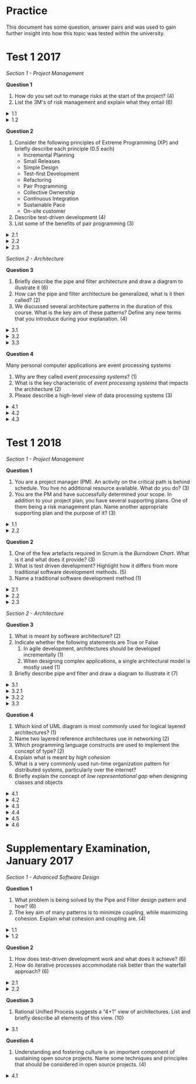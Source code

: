 # Practice
This document has some question, answer pairs and was used to gain further insight into how this topic was tested within the university.
# Test 1 2017
*Section 1 - Project Management*</p>
**Question 1**</p>
1. How do you set out to manage risks at the start of the project? (4)
2. List the 3M's of risk management and explain what they entail (6)
<details>
<summary>1.1</summary>

1. Identify project specific risks
2. Analyze the risks
3. Rank them in a particular order
4. Plan for the monitoring, mitigation and management of these risks 
</details>
<details>
<summary>1.2</summary>

* Mitigation - avoiding or reducing the risk by changing requirements or transferring the risk (by buying insurance, etc), or assume the risk and put in measures to control it
* Monitoring - what factors can we track that will enable us to determine if the risk is becoming more or less likely
* Management - what contingency plans do we have that will enable us to determine if the risk is becoming more or less likely.
</details>

**Question 2**</p>
1. Consider the following principles of Extreme Programming (XP) and briefly describe each principle (0.5 each)
    * Incremental Planning
    * Small Releases
    * Simple Design
    * Test-first Development
    * Refactoring
    * Pair Programming
    * Collective Ownership
    * Continuous Integration
    * Sustainable Pace
    * On-site customer
2. Describe test-driven development (4)
3. List some of the benefits of pair programming (3)

<details>
<summary>2.1</summary>

* Incremental Planning - requirements are recorded on story cards and the stories to be included in a release are determined by the time available and their relative priority. The developers break these stories into development 'Tasks' 
* Small Releases - the minimal useful set of functionality that provides business value is developed first. Releases of the system are frequent and incrementally add functionality to the previous release.
* Simple Design - enough design is carried out to meet the current requirements and no more.
* Test-first Development - an automated unit test framework is used to write tests for a new piece of functionality before that functionality itself is implemented.
* Refactoring - all developers are expected to refactor the code continuously as soon as possible code improvements are found. This keeps the code simple and maintainable.
Pair Programming: Developers work in pairs, checking each other’s work and providing the support to always do a good job.
* Collective Ownership - the pairs of developers work on all areas of the system, so no islands of expertise develop and all the developers take responsibility for all of the code: anyone can change anything.
* Continuous Integration - as soon as the work on a task is complete, it is integrated into the whole system. After any such integration, all the unit tests in the system must pass.
* Sustainable Pace - large amounts of overtime are not acceptable as the net effect is often to reduce code quality & medium term productivity
* On-site Customer - a representative of the end-user of the system (the customer) should be available full time for the use of the XP team. In an extreme programming process, the customer is a member of the development team and is responsible for bringing system requirements to the team for implementation.

</details>

<details>
<summary>2.2</summary>

* TDD can be described as 
    * TDD = TFD + Refactoring
* TDD turns traditional development around
    * Instead of writing functional code first and then your testing code an afterthought
    * You first write your test code before your functional code
* Also you do so in very small steps
    * One test and a small bit of code at a time
* With TDD a developer refuses to write a new function unless there is a test that fails because that function isn't present
    * Refuse to add even a single line of code until a test exists for it
* Once the test is in place do the work required to ensure that the test suite now passes
* Once your code works, refactor it to ensure that it remains of high quality
</details>

<details>
<summary>2.3</summary>

* Productivity is similar to that of two people working independently
* Common ownership of code
* Collective (team) responsibility for the system
* Spreads knowledge across the team
* Reduces risk if someone leaves
* Motivates refactoring as the whole team will benefit from it
</details>

*Section 2 - Architecture*</p>
**Question 3**</p>
1. Briefly describe the pipe and filter architecture and draw a diagram to illustrate it (6)
2. How can the pipe and filter architecture be generalized, what is it then called? (2)
3. We discussed several architecture patterns in the duration of this course. What is the key aim of these patterns? Define any new terms that you introduce during your explanation. (4)


<details>
<summary>3.1</summary>
A system is decomposed into a set of functional transformations that consume inputs and produce outputs. Data flows from one function to another (the pipeline) and is transformed as it passes through the sequence

![Pipe And Filter](img/pipeandfilter3.png)

</details>

<details>
<summary>3.2</summary>
It can be generalized to have branching pipes connecting filters. It is then called the Data Flow Architecture
</details>

<details>
<summary>3.3</summary>

The key aim of architectural patterns is to minimize coupling while maximising cohesion.
* Cohesion is the degree to which communication takes place within the module 
* Coupling is the degree to which communication takes place between modules

You could also explain this in terms of the *separation of concerns and localization of impact*.
</details>

**Question 4**</p>
Many personal computer applications are event processing systems
1. Why are they called *event processing systems*? (1)
2. What is the key characteristic of *event processing systems* that impacts the architecture (2)
3. Please describe a high-level view of data processing systems (3)

<details>
<summary>4.1</summary>
They respond to events in the environment of the system
</details>

<details>
<summary>4.2</summary>
Their key characteristic is that event timing is unpredictable so the architecture has to be organised to handle this
</details>

<details>
<summary>4.3</summary>
Data processing systems are data-driven and operate in batch mode and generally have an input-process-output structure. Records are inputted to the system, information is processed and outputs are generated
</details>

# Test 1 2018
*Section 1 - Project Management*</p>
**Question 1**</p>
1. You are a project manager (PM). An activity on the critical path is behind schedule. You hve no additional resource available. What do you do? (3)
2. You are the PM and have successfully determined your scope. In addition to your project plan, you have several supporting plans. One of them being a risk management plan. Name another appropriate supporting plan and the purpose of it? (3)

<details>
<summary>1.1</summary>

Two major options:
* Move the project deadline to accommodate the delay
* Reduce the scope of the project

Both of these have to be discussed with the client
</details>

<details>
<summary>2.2</summary>

Human Resource plan.
* Name key individuals and organisations: describe roles and responsibilities
* Describe the number and type of people needed

Communication and Management plan
* Necessary for keeping requisite people informed about the project.
* Clarify how they will receive this information
    * Frequency
    * Medium

Marketing plan
* Go to market strategy
    * Target market, releasing content freely or as paid DLC, promotion, etc

</details>

**Question 2**</p>
1. One of the few artefacts required in Scrum is the *Burndown Chart*. What is it and what does it provide? (3)
2. What is test driven development? Highlight how it differs from more traditional software development methods. (5)
3. Name a traditional software development method (1)

<details>
<summary>2.1</summary>

A burndown chart tracks the progress of a sprint. It is a graphical plot of work left to do in a sprint against time. It can be used to identify the rate that work is being completed - which is known as velocity. It can give indications that work is too slow, or that things are quicker than expected
</details>

<details>
<summary>2.2</summary>
Test Driven Development (TDD) can be described as test first development + refactoring. TDD turns traditional development around and instead of writing functional code first and then testing your code, you first write your test code before your functional code. In addition, the development occurs in very small steps: one test and a small bit of code at a time. Once the code passes the test it is refactored to ensure it remains of high quality.

The radical point is that new code is only written when an automated test fails.
</details>

<details>
<summary>2.3</summary>
Waterfall method
</details>

*Section 2 - Architecture*</p>
**Question 3**</p>
1. What is meant by software architecture? (2)
2. Indicate whether the following statements are True or False
    1. In agile development, architectures should be developed incrementally (1)
    2. When designing complex applications, a single architectural model is mostly used (1)
3. Briefly describe pipe and filter and draw a diagram to illustrate it (7)

<details>
<summary>3.1</summary>
Multiple answers, but here are three:

The software architecture of a program or computing system is the structure
or structures of the system, which comprise software components, the externally visible
properties of those components, and the relationships among them.

Or IEEE: The fundamental concepts or properties of a system in its environment
embodied in its elements, relationships, and in the principles of its design and evolution.

Or outline: software architecture ≡ “the set of principal design decisions about the
system”. It is about the BIG picture; the large scale: motivations, constraints,
organization, patterns, responsibilities, connections of a system (or a system of systems)
</details>

<details>
<summary>3.2.1</summary>
False
</details>

<details>
<summary>3.2.2</summary>
False
</details>

<details>
<summary>3.3</summary>
A system is decomposed into a set of functional transformations that consume inputs and
produce outputs. Data flows from one function to another (the pipeline) and is
transformed as it passes through the sequence.

![Pipe](img/pipeandfilter3.png)
</details>

**Question 4**</p>
1. Which kind of UML diagram is most commonly used for logical layered architectures? (1)
2. Name two layered reference architectures use in networking (2)
3. Which programming language constructs are used to implement the concept of type? (2)
4. Explain what is meant by *high cohesion*
5. What is a very commonly used run-time organization pattern for distributed systems, particularly over the internet?
6. Briefly explain the concept of *low representational gap* when designing classes and objects

<details>
<summary>4.1</summary>
Package Diagram
</details>

<details>
<summary>4.2</summary>
OSI & TCP/IP
</details>

<details>
<summary>4.3</summary>
Abstract Classes & Interface
</details>

<details>
<summary>4.4</summary>
Cohesion is a measure of how strongly related and focused the responsibilities of an
element are. A class with low cohesion does many unrelated activities or does too much
work. A class with high cohesion has a relatively low number of methods with highly
related functionality and doesn’t do much work.
</details>

<details>
<summary>4.5</summary>
Client Server
</details>

<details>
<summary>4.6</summary>
Classes/objects should closely correspond to real world objects
</details>

# Supplementary Examination, January 2017
*Section 1 - Advanced Software Design*</p>
**Question 1**</p>
1. What problem is being solved by the Pipe and Filter design pattern and how? (6)
2. The key aim of many patterns is to minimize coupling, while maximizing cohesion. Explain what cohesion and coupling are. (4)

<details>
<summary>1.1</summary>
The problem that the Pipe and Filter design is solving is that data processing applications have inputs which are processed in separate stages to generate related outputs. The pipe and filter method allows the processing of the data in a system to be organized so that each processing component (filter) is discrete and carries out one type of data transformation. This data flows (as in a pipe) from one component to another for processing.

</details>

<details>
<summary>1.2</summary>

* Cohesion is the degree to which communication takes place within the module
* Coupling is the degree to which communication takes place between the modules
</details>

**Question 2**</p>
1. How does test-driven development work and what does it achieve? (6)
2. How do iterative processes accommodate risk better than the waterfall approach? (6)

<details>
<summary>2.1</summary>
Test driven development is test first development with refactoring. You write test code before any functional code. One test and a small bit of code at a time. Once your code works, refactor it to ensure that it is high quality. This means, that the code is thoroughly unit tested, and the resulting tests provide a working specification for the code.
</details>

<details>
<summary>2.2</summary>
It reduces risks because it ensures that the team is developing small pieces of the system over a short timeframe. At the end of each development cycle, the software should be demonstrated to the users to obtain feedback on its functionality and suitability.

An iterative approach will continuously reduce project risk from the outset. The reason why, is that it forces the team to address the most important aspects of functionality and to resolve high risk issues at an early stage.

Whereas, with Waterfall the project will only receive feedback in the prototyping stage - after a considerable amount of time (and cost) has gone into the project, and it will be a lot harder to change the product.

![Risk](img/riskcomparison.png)
</details>

**Question 3**</p>
1. Rational Unified Process suggests a "4+1" view of architectures. List and briefly describe all elements of this view. (10)

<details>
<summary>3.1</summary>

Logical View: The logical view is concerned about the output(s) of the system and how it will affect the end users. The logical view splits the system into a set of abstractions, or modules. Can be displayed with a communication diagram

Developmental View: This view describes the static organization of the software in its development environment. Can be displayed with a package diagram

Process View:This view deals with concurrency and distribution, system integrity, and fault tolerance. Shows the dynamic interactions of the system and how things interact at run time. Can be displayed with a activity diagram

Physical View:This view describes how the software maps onto the hardware. Can be displayed with a deployment diagram
</details>

**Question 4**</p>
1. Understanding and fostering culture is an important component of sustaining open source
projects. Name some techniques and principles that should be considered in open source
projects. (4)
<details>
<summary>4.1</summary>

* A community volunteers, so do need to get the culture and motivating forces right
> People should feel that their connection to a project, and influence over it, is directly proportional to their contributions
* A shared culture and etiquette for participation exists
* Be aware of the issues and politics
* Build trust and social capital and slowly establish merit by offering solutions and for various issues
* Bossy, critical people won't be welcome

All open source projects should have
* A website for one way information
* A mailing list for active communication and to be a medium of record
* Version control to allow devs to manage changes and allow anyone to watch the code base
* Realtime chat for quick and easy communication and Q/A
* Bug tracking to allow devs to coordinate and keep track of bugs

Some principles to follow are
* Making the vision public
* Gathering the requirements (computing environment)
* Have an up to date development status
* Have a convenient and standard way to download and install 
* Account for deficiencies since they will be found anyways

All of these allow users to decide for themselves if the software works for them.
</details>